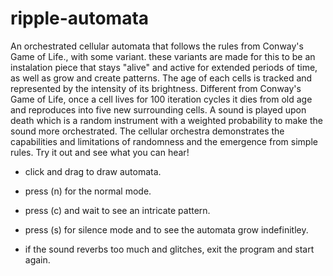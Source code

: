 # ripple-automata

An orchestrated cellular automata that follows the rules from Conway's Game of Life., with some variant. these variants are made for this to be an instalation piece that stays "alive" and active for extended periods of time, as well as grow and create patterns. The  age of each cells is tracked and represented by the intensity of its brightness. Different from Conway's Game of Life, once a cell lives for 100 iteration cycles it dies from old age and reproduces into five new surrounding cells. A sound is played upon death which is a random instrument with a weighted probability to make the sound more orchestrated. The cellular orchestra demonstrates the capabilities and limitations of randomness and the emergence from simple rules. Try it out and see what you can hear!

* click and drag to draw automata.

* press (n) for the normal mode.

* press (c) and wait to see an intricate pattern.

* press (s) for silence mode and to see the automata grow indefinitley.

* if the sound reverbs too much and glitches, exit the program and start again.


